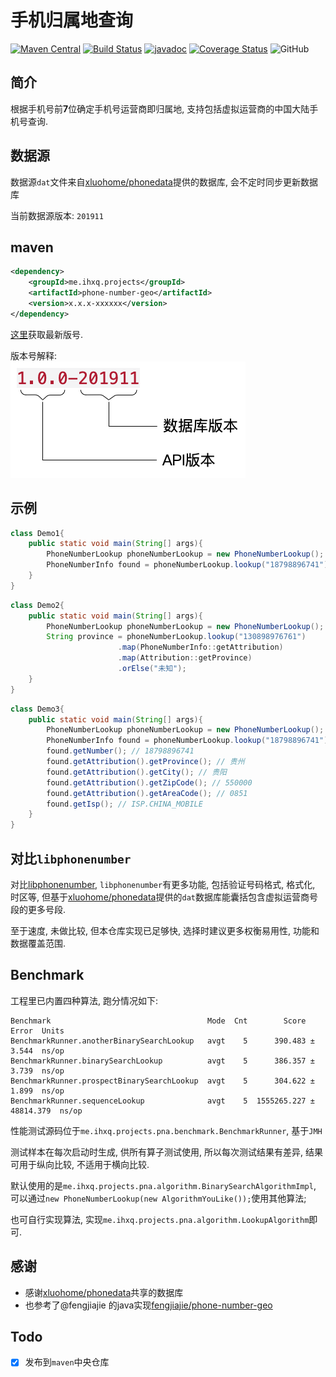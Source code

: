 # 手机归属地查询

[![Maven Central](https://img.shields.io/maven-central/v/me.ihxq.projects/phone-number-geo?color=FE9A2E&label=maven)](https://maven-badges.herokuapp.com/maven-central/me.ihxq.projects/phone-number-geo)
[![Build Status](https://travis-ci.com/EeeMt/phone-number-geo.svg?branch=master)](https://travis-ci.com/EeeMt/phone-number-geo)
[![javadoc](https://javadoc.io/badge2/me.ihxq.projects/phone-number-geo/javadoc.svg)](https://javadoc.io/doc/me.ihxq.projects/phone-number-geo)
[![Coverage Status](https://coveralls.io/repos/github/EeeMt/phone-number-geo/badge.svg?branch=master&service=github&kill_cache=1)](https://coveralls.io/github/EeeMt/phone-number-geo?branch=master)
![GitHub](https://img.shields.io/github/license/eeemt/phone-number-geo)

## 简介
根据手机号前**7**位确定手机号运营商即归属地, 支持包括虚拟运营商的中国大陆手机号查询.

## 数据源

数据源`dat`文件来自[xluohome/phonedata](https://github.com/xluohome/phonedata)提供的数据库, 会不定时同步更新数据库

当前数据源版本: `201911`
## maven
```xml
<dependency>
    <groupId>me.ihxq.projects</groupId>
    <artifactId>phone-number-geo</artifactId>
    <version>x.x.x-xxxxxx</version>
</dependency>
```
[这里](https://maven-badges.herokuapp.com/maven-central/me.ihxq.projects/phone-number-geo)获取最新版号.  


版本号解释:  
![](./version_explain.png)

## 示例
```java
class Demo1{
    public static void main(String[] args){
        PhoneNumberLookup phoneNumberLookup = new PhoneNumberLookup();
        PhoneNumberInfo found = phoneNumberLookup.lookup("18798896741").orElseThrow(RuntimeException::new);
    }
}
```
```java
class Demo2{
    public static void main(String[] args){
        PhoneNumberLookup phoneNumberLookup = new PhoneNumberLookup();
        String province = phoneNumberLookup.lookup("130898976761")
                        .map(PhoneNumberInfo::getAttribution)
                        .map(Attribution::getProvince)
                        .orElse("未知");
    }
}
```
```java
class Demo3{
    public static void main(String[] args){
        PhoneNumberLookup phoneNumberLookup = new PhoneNumberLookup();
        PhoneNumberInfo found = phoneNumberLookup.lookup("18798896741").orElseThrow(RuntimeException::new);
        found.getNumber(); // 18798896741
        found.getAttribution().getProvince(); // 贵州
        found.getAttribution().getCity(); // 贵阳
        found.getAttribution().getZipCode(); // 550000
        found.getAttribution().getAreaCode(); // 0851
        found.getIsp(); // ISP.CHINA_MOBILE
    }
}
```

## 对比`libphonenumber`
对比[libphonenumber](https://github.com/google/libphonenumber), `libphonenumber`有更多功能, 包括验证号码格式, 格式化, 时区等, 
但基于[xluohome/phonedata](https://github.com/xluohome/phonedata)提供的`dat`数据库能囊括包含虚拟运营商号段的更多号段.  

至于速度, 未做比较, 但本仓库实现已足够快, 选择时建议更多权衡易用性, 功能和数据覆盖范围.

## Benchmark

工程里已内置四种算法, 跑分情况如下:
```
Benchmark                                   Mode  Cnt        Score       Error  Units
BenchmarkRunner.anotherBinarySearchLookup   avgt    5      390.483 ±     3.544  ns/op
BenchmarkRunner.binarySearchLookup          avgt    5      386.357 ±     3.739  ns/op
BenchmarkRunner.prospectBinarySearchLookup  avgt    5      304.622 ±     1.899  ns/op
BenchmarkRunner.sequenceLookup              avgt    5  1555265.227 ± 48814.379  ns/op
```
性能测试源码位于`me.ihxq.projects.pna.benchmark.BenchmarkRunner`, 基于`JMH`

测试样本在每次启动时生成, 供所有算子测试使用, 所以每次测试结果有差异, 结果可用于纵向比较, 不适用于横向比较.

默认使用的是`me.ihxq.projects.pna.algorithm.BinarySearchAlgorithmImpl`, 
可以通过`new PhoneNumberLookup(new AlgorithmYouLike());`使用其他算法;  

也可自行实现算法, 实现`me.ihxq.projects.pna.algorithm.LookupAlgorithm`即可.

## 感谢
- 感谢[xluohome/phonedata](https://github.com/xluohome/phonedata)共享的数据库
- 也参考了@fengjiajie 的java实现[fengjiajie/phone-number-geo](https://github.com/fengjiajie/phone-number-geo)


## Todo
- [x] 发布到`maven`中央仓库

